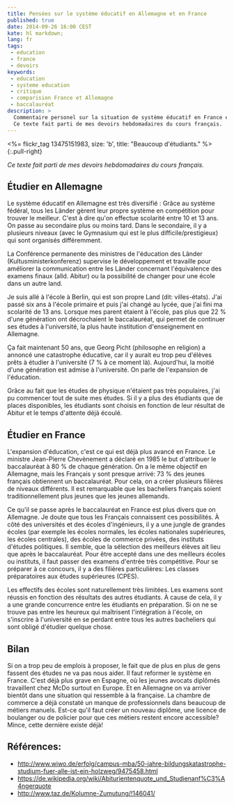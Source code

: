 ```yaml
---
title: Pensées sur le système éducatif en Allemagne et en France
published: true
date: 2014-09-26 16:00 CEST
kate: hl markdown;
lang: fr
tags:
 - education
 - france
 - devoirs
keywords:
 - education
 - systeme education
 - critique
 - comparision France et Allemagne
 - baccalauréat
description: >
  Commentaire personel sur la situation de système éducatif en France et en Allemagne.
  Ce texte fait parti de mes devoirs hebdomadaires du cours français.
---
```


<%= flickr_tag 13475151983, size: 'b', title: "Beaucoup d'étudiants." %>
{:.pull-right}

*Ce texte fait parti de mes devoirs hebdomadaires du cours français.*

## Étudier en Allemagne

Le système éducatif en Allemagne est très diversifié : Grâce au système fédéral,
tous les Länder gèrent leur propre système en compétition pour trouver le meilleur.
C'est à dire qu'on effectue scolarité entre 10 et 13 ans. On passe au secondaire
plus ou moins tard. Dans le secondaire, il y a plusieurs niveaux (avec le Gymnasium
qui est le plus difficile/prestigieux) qui sont organisés différemment.

La Conférence permanente des ministres de l'éducation des Länder
(Kultusministerkonferenz) supervise le développement et travaille pour améliorer
la communication entre les Länder concernant l'équivalence des examens
finaux (alld. Abitur) ou la possibilité de changer pour une école dans un autre
land.


<!--more-->

Je suis allé à l'école à Berlin, qui est son propre Land (dit: villes-états).
J'ai passé six ans à l'école primaire et puis j'ai changé au lycée, que j'ai fini
ma scolarité de 13 ans. Lorsque mes parent étaient à l'école, pas plus que 22 %
d'une génération ont décrochaient le baccalauréat, qui permet de continuer ses études
à l'université, la plus haute institution d'enseignement en Allemagne.

Ça fait maintenant 50 ans, que Georg Picht (philosophe en religion) a annoncé une
catastrophe éducative, car il y aurait eu trop peu d'élèves prêts à étudier à
l'université (7 % à ce moment là). Aujourd'hui, la moitié d'une génération 
est admise à l'université. On parle de l'expansion de l'éducation.

Grâce au fait que les études de physique n'étaient pas très populaires, j'ai pu
commencer tout de suite mes études. Si il y a plus des étudiants
que de places disponibles, les étudiants sont choisis en fonction de leur résultat de
Abitur et le temps d'attente déjà écoulé.

## Étudier en France

L'expansion d'éducation, c'est ce qui est déjà plus avancé en France. Le ministre
Jean-Pierre Chevènement a déclaré en 1985 le but d'attribuer le baccalauréat à
80 % de chaque génération. On a le même objectif en Allemagne, mais les Français
y sont presque arrivé: 73 % des jeunes français obtiennent un baccalauréat.
Pour cela, on a créer plusieurs filières de niveaux différents. Il est remarquable
que les bacheliers français soient traditionnellement plus jeunes que les jeunes allemands.

Ce qu'il se passe après le baccalauréat en France est plus divers que on
Allemagne. Je doute que tous les Français connaissent ces possibilités.
À côté des universités et des écoles d'ingénieurs, il y a une jungle de grandes
écoles (par exemple les écoles normales, les écoles nationales supérieures, les écoles
centrales), des écoles de commerce privées, des instituts d'études politiques.
Il semble, que la sélection des meilleurs élèves ait lieu que après le baccalauréat.
Pour être accepté dans une des meilleurs écoles ou instituts, il faut passer
des examens d'entrée très compétitive. Pour se préparer à ce concours, il y a
des filières particulières: Les classes préparatoires aux études supérieures (CPES).

Les effectifs des écoles sont naturellement très limitées. Les examens sont réussis
en fonction des résultats des autres étudiants. À cause de cela, il y a une grande
concurrence entre les étudiants en préparation. Si on ne se trouve pas entre les
heureux qui maîtrisent l'intégration à l'école, on s'inscrire à l'université en se perdant entre
tous les autres bacheliers qui sont obligé d'étudier quelque chose.

## Bilan

Si on a trop peu de emplois à proposer, le fait que de plus en plus de gens fassent
des études ne va pas nous aider. Il faut reformer le système en France. C'est déjà plus grave en Espagne,
où les jeunes avocats diplômés travaillent chez McDo surtout en Europe.
Et en Allemagne on va arriver bientôt dans une situation qui ressemble à la française. 
La chambre de commerce a déjà constaté un manque de professionnels dans beaucoup de métiers
manuels. Est-ce qu'il faut créer un nouveau diplôme, une licence de boulanger ou  de policier pour
que ces métiers restent encore accessible? Mince, cette dernière existe déjà!

## Références:
- <http://www.wiwo.de/erfolg/campus-mba/50-jahre-bildungskatastrophe-studium-fuer-alle-ist-ein-holzweg/9475458.html>
- <https://de.wikipedia.org/wiki/Abiturientenquote_und_Studienanf%C3%A4ngerquote>
- <http://www.taz.de/Kolumne-Zumutung/!146041/>